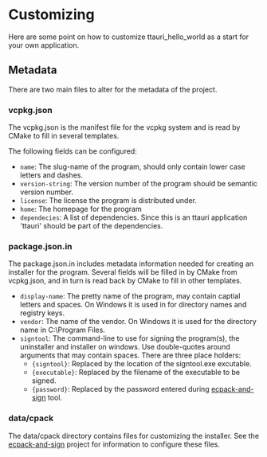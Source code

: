 Customizing
===========
Here are some point on how to customize ttauri\_hello\_world
as a start for your own application.

Metadata
--------
There are two main files to alter for the metadata of the project.

### vcpkg.json
The vcpkg.json is the manifest file for the vcpkg system and
is read by CMake to fill in several templates.

The following fields can be configured:

 - `name`: The slug-name of the program, should only contain lower
   case letters and dashes.
 - `version-string`: The version number of the program
   should be semantic version number.
 - `license`: The license the program is distributed under.
 - `home`: The homepage for the program
 - `dependecies`: A list of dependencies. Since this is an ttauri
   application 'ttauri' should be part of the dependencies.

### package.json.in
The package.json.in includes metadata information needed for creating
an installer for the program. Several fields will be filled in by CMake
from vcpkg.json, and in turn is read back by CMake to fill in other
templates.

 - `display-name`: The pretty name of the program, may contain
   captial letters and spaces. On Windows it is used in
   for directory names and registry keys.
 - `vendor`: The name of the vendor. On Windows it is used
   for the directory name in C:\Program Files.
 - `signtool`: The command-line to use for signing the program(s),
   the uninstaller and installer on windows.
   Use double-quotes around arguments that may contain spaces.
   There are three place holders:
    - `{signtool}`: Replaced by the location of the signtool.exe excutable.
    - `{executable}`: Replaced by the filename of the executable to be signed.
    - `{password}`: Replaced by the password entered during [ecpack-and-sign]
      tool.

### data/cpack
The data/cpack directory contains files for customizing the installer.
See the [ecpack-and-sign] project for information to configure these
files.

[ecpack-and-sign]: https://github.com/ttauri-project/ecpack-and-sign

